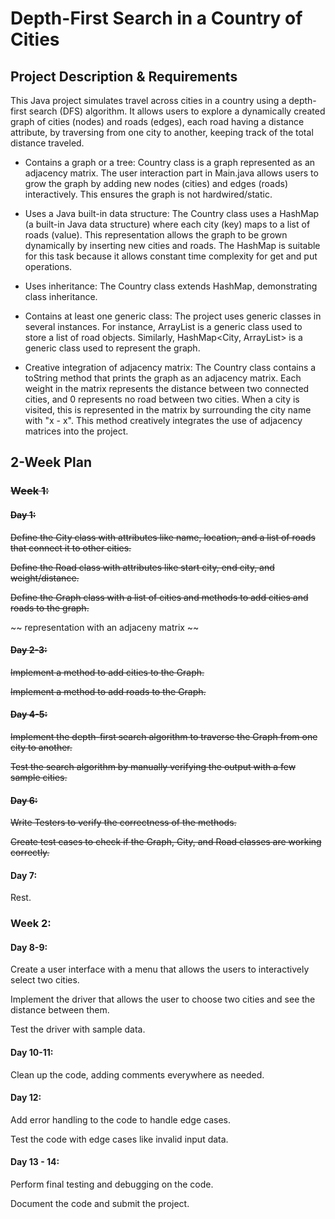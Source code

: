 # Depth-First Search in a Country of Cities

## Project Description & Requirements

This Java project simulates travel across cities in a country using a depth-first search (DFS) algorithm. It allows users to explore a dynamically created graph of cities (nodes) and roads (edges), each road having a distance attribute, by traversing from one city to another, keeping track of the total distance traveled.

- Contains a graph or a tree: Country class is a graph represented as an adjacency matrix. The user interaction part in Main.java allows users to grow the graph by adding new nodes (cities) and edges (roads) interactively. This ensures the graph is not hardwired/static.

- Uses a Java built-in data structure: The Country class uses a HashMap (a built-in Java data structure) where each city (key) maps to a list of roads (value). This representation allows the graph to be grown dynamically by inserting new cities and roads. The HashMap is suitable for this task because it allows constant time complexity for get and put operations.

- Uses inheritance: The Country class extends HashMap, demonstrating class inheritance.

- Contains at least one generic class: The project uses generic classes in several instances. For instance, ArrayList<Road> is a generic class used to store a list of road objects. Similarly, HashMap<City, ArrayList<Road>> is a generic class used to represent the graph.

- Creative integration of adjacency matrix: The Country class contains a toString method that prints the graph as an adjacency matrix. Each weight in the matrix represents the distance between two connected cities, and 0 represents no road between two cities. When a city is visited, this is represented in the matrix by surrounding the city name with "x - x". This method creatively integrates the use of adjacency matrices into the project.

## 2-Week Plan
### ~~Week 1:~~
#### ~~Day 1:~~
~~Define the City class with attributes like name, location, and a list of roads that connect it to other cities.~~

~~Define the Road class with attributes like start city, end city, and weight/distance.~~

~~Define the Graph class with a list of cities and methods to add cities and roads to the graph.~~

~~ representation with an adjaceny matrix ~~

#### ~~Day 2-3:~~

~~Implement a method to add cities to the Graph.~~

~~Implement a method to add roads to the Graph.~~

#### ~~Day 4-5:~~

~~Implement the depth-first search algorithm to traverse the Graph from one city to another.~~

~~Test the search algorithm by manually verifying the output with a few sample cities.~~

#### ~~Day 6:~~

~~Write Testers to verify the correctness of the methods.~~

~~Create test cases to check if the Graph, City, and Road classes are working correctly.~~

#### Day 7:
 
 Rest.

### Week 2:
#### Day 8-9:
Create a user interface with a menu that allows the users to interactively select two cities.

Implement the driver that allows the user to choose two cities and see the distance between them.

Test the driver with sample data.

#### Day 10-11:
Clean up the code, adding comments everywhere as needed.

#### Day 12:
Add error handling to the code to handle edge cases.

Test the code with edge cases like invalid input data.

#### Day 13 - 14:
Perform final testing and debugging on the code.

Document the code and submit the project.
